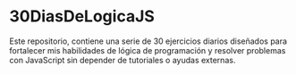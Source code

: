 # 30DiasDeLogicaJS
Este repositorio, contiene una serie de 30 ejercicios diarios diseñados para fortalecer mis habilidades de lógica de programación y resolver problemas con JavaScript sin depender de tutoriales o ayudas externas.
